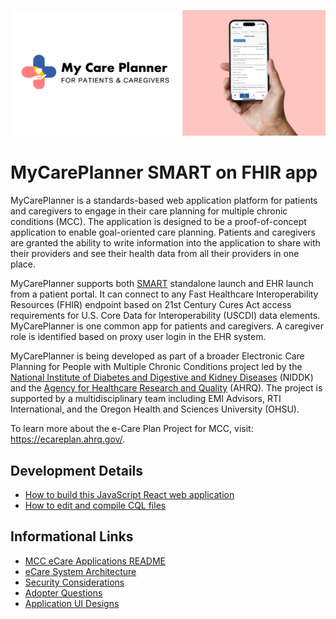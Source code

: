 ![alt text](https://github.com/chronic-care/mcc-project/blob/main/documentation/myCarePlanner.png?raw=true)


# MyCarePlanner SMART on FHIR app
MyCarePlanner is a standards-based web application platform for patients and caregivers to engage in their care planning for multiple chronic conditions (MCC). The application is designed to be a proof-of-concept application to enable goal-oriented care planning. Patients and caregivers are granted the ability to write information into the application to share with their providers and see their health data from all their providers in one place.

MyCarePlanner supports both [SMART](https://smarthealthit.org/) standalone launch and EHR launch from a patient portal. It can connect to any Fast Healthcare Interoperability Resources (FHIR) endpoint based on 21st Century Cures Act access requirements for U.S. Core Data for Interoperability (USCDI) data elements. MyCarePlanner is one common app for patients and caregivers. A caregiver role is identified based on proxy user login in the EHR system.

MyCarePlanner is being developed as part of a broader Electronic Care Planning for People with Multiple Chronic Conditions project led by the [National Institute of Diabetes and Digestive and Kidney Diseases](https://www.niddk.nih.gov) (NIDDK) and the [Agency for Healthcare Research and Quality](https://cmext.ahrq.gov/confluence/display/EC/Multiple+Chronic+Conditions+%28MCC%29+e-Care+Plan+Project+Collaborative+Site) (AHRQ). The project is supported by a multidisciplinary team including EMI Advisors, RTI International, and the Oregon Health and Sciences University (OHSU).

To learn more about the e-Care Plan Project for MCC, visit: https://ecareplan.ahrq.gov/.

## Development Details

* [How to build this JavaScript React web application](documentation/developer-build.md)
* [How to edit and compile CQL files](documentation/developer-cql.md)

## Informational Links
- [MCC eCare Applications README](https://github.com/chronic-care/mcc-project/blob/bf39d326e9c5c8a739e09fe6de9a1db166709245/README.md)
- [eCare System Architecture](https://github.com/chronic-care/mcc-project/blob/bf39d326e9c5c8a739e09fe6de9a1db166709245/documentation/ecare-architecture.md)
- [Security Considerations](https://github.com/chronic-care/mcc-project/blob/bf39d326e9c5c8a739e09fe6de9a1db166709245/documentation/security-considerations.md)
- [Adopter Questions](https://github.com/chronic-care/mcc-project/blob/bf39d326e9c5c8a739e09fe6de9a1db166709245/documentation/adopter-questions.md)
- [Application UI Designs](https://github.com/chronic-care/mcc-project/tree/bf39d326e9c5c8a739e09fe6de9a1db166709245/ui-designs)
